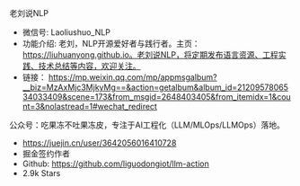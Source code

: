 老刘说NLP

- 微信号: Laoliushuo_NLP
- 功能介绍: 老刘，NLP开源爱好者与践行者。主页：https://liuhuanyong.github.io。老刘说NLP，将定期发布语言资源、工程实践、技术总结等内容，欢迎关注。
- 链接： https://mp.weixin.qq.com/mp/appmsgalbum?__biz=MzAxMjc3MjkyMg==&action=getalbum&album_id=2120957806534033409&scene=173&from_msgid=2648403405&from_itemidx=1&count=3&nolastread=1#wechat_redirect


公众号：吃果冻不吐果冻皮，专注于AI工程化（LLM/MLOps/LLMOps）落地。
- https://juejin.cn/user/3642056016410728
- 掘金签约作者
- Github: https://github.com/liguodongiot/llm-action
- 2.9k Stars
